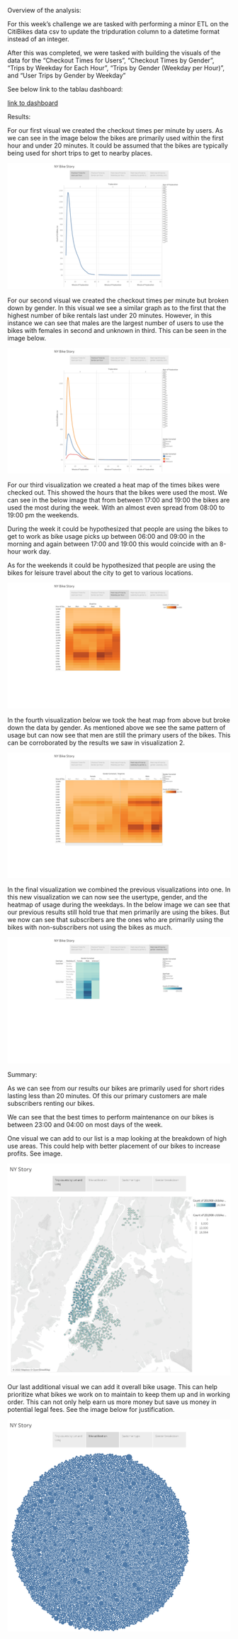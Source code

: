 Overview of the analysis:

For this week’s challenge we are tasked with performing a minor ETL on the CitiBikes data csv to update the tripduration column to a datetime format instead of an integer.

After this was completed, we were tasked with building the visuals of the data for the “Checkout Times for Users”, “Checkout Times by Gender”, “Trips by Weekday for Each Hour”, “Trips by Gender (Weekday per Hour)”, and “User Trips by Gender by Weekday”

See below link to the tablau dashboard:

[link to dashboard](https://public.tableau.com/views/Week_14_Challenge_16542224310100/CheckoutTimesforUsers?:language=en-US&:display_count=n&:origin=viz_share_link)


Results:

For our first visual we created the checkout times per minute by users.  As we can see in the image below the bikes are primarily used within the first hour and under 20 minutes.  It could be assumed that the bikes are typically being used for short trips to get to nearby places.

![This is an image](https://github.com/BMoreland20/bikesharing/blob/main/Resources/1%20Checkout%20Times%20for%20Users.PNG)

For our second visual we created the checkout times per minute but broken down by gender.  In this visual we see a similar graph as to the first that the highest number of bike rentals last under 20 minutes.  However, in this instance we can see that males are the largest number of users to use the bikes with females in second and unknown in third.  This can be seen in the image below.

![This is an image](https://github.com/BMoreland20/bikesharing/blob/main/Resources/2%20Checkout%20Times%20by%20Gender.PNG)

For our third visualization we created a heat map of the times bikes were checked out.  This showed the hours that the bikes were used the most.  We can see in the below image that from between 17:00 and 19:00 the bikes are used the most during the week.  With an almost even spread from 08:00 to 19:00 pm the weekends.

During the week it could be hypothesized that people are using the bikes to get to work as bike usage picks up between 06:00 and 09:00 in the morning and again between 17:00 and 19:00 this would coincide with an 8-hour work day.

As for the weekends it could be hypothesized that people are using the bikes for leisure travel about the city to get to various locations.

![This is an image](https://github.com/BMoreland20/bikesharing/blob/main/Resources/3%20Trips%20by%20Weekday%20per%20Hour.PNG)

In the fourth visualization below we took the heat map from above but broke down the data by gender.  As mentioned above we see the same pattern of usage but can now see that men are still the primary users of the bikes.  This can be corroborated by the results we saw in visualization 2.

![This is an image](https://github.com/BMoreland20/bikesharing/blob/main/Resources/4%20Trips%20by%20Gender%20(Weekday%20per%20Hour).PNG)

In the final visualization we combined the previous visualizations into one.  In this new visualization we can now see the usertype, gender, and the heatmap of usage during the weekdays.  In the below image we can see that our previous results still hold true that men primarily are using the bikes.  But we now can see that subscribers are the ones who are primarily using the bikes with non-subscribers not using the bikes as much.

![This is an image](https://github.com/BMoreland20/bikesharing/blob/main/Resources/5%20User%20Trips%20by%20Gender%20by%20Weekday.PNG)

Summary:

As we can see from our results our bikes are primarily used for short rides lasting less than 20 minutes.  Of this our primary customers are male subscribers renting our bikes.

We can see that the best times to perform maintenance on our bikes is between 23:00 and 04:00 on most days of the week.

One visual we can add to our list is a map looking at the breakdown of high use areas.  This could help with better placement of our bikes to increase profits.  See image.

![This is an image](https://github.com/BMoreland20/bikesharing/blob/main/Resources/Map.png)

Our last additional visual we can add it overall bike usage.  This can help prioritize what bikes we work on to maintain to keep them up and in working order.  This can not only help earn us more money but save us money in potential legal fees.  See the image below for justification.

![This is an image](https://github.com/BMoreland20/bikesharing/blob/main/Resources/Bike%20Utilization.png)
